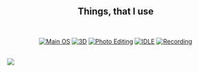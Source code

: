 <!-- This was inspired by https://github.com/Akascape -->
<!-- KACPER OS image was created using the "Minecraft Title Generator" plugin for Blockbench by Ewan Howell > https://www.youtube.com/@EwanHowell -->
<!-- The font used in KACPER OS image is owned by Mine-imator-->
<!-- ![logo](image.png) -->
<br> <h2 align="center">Things, that I use</h2>
<br> <p align="center"> 
[![Main OS](https://img.shields.io/badge/OS-Windows_11-informational?style=flat&logo=Microsoft&logoColor=blue&color=1bdce3)](https://pl.wikipedia.org/wiki/Windows_10)
[![3D](https://img.shields.io/badge/VFX/3D-Blender-informational?style=flat&logo=blender&logoColor=orange&color=f86604)](https://www.blender.org/)
[![Photo Editing](https://img.shields.io/badge/Photo-Gimp-informational?style=flat&logo=gimp&color=2bbc8a)](https://www.gimp.org/)
[![IDLE](https://img.shields.io/badge/IDLE-VS_Code-informational?style=flat&logo=VisualStudioCode&logoColor=lightblue&color=blue)](https://code.visualstudio.com/)
[![Recording](https://img.shields.io/badge/Recording-OBS-informational?style=flat&logo=OBSStudio&color=0024ff)](https://obsproject.com/)
</p><br>
<img align="center" src="https://github-readme-stats.vercel.app/api?username=kacper-the-programmer&theme=github_dark">
